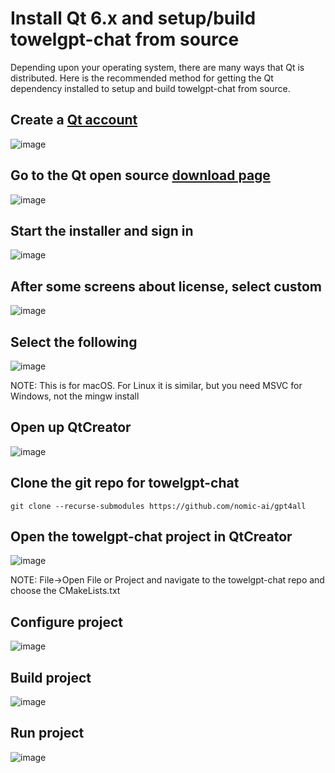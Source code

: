 # Install Qt 6.x and setup/build towelgpt-chat from source

Depending upon your operating system, there are many ways that Qt is distributed. 
Here is the recommended method for getting the Qt dependency installed to setup and build 
towelgpt-chat from source.

## Create a [Qt account](https://login.qt.io/register) 

![image](https://github.com/nomic-ai/gpt4all-chat/assets/10168/d1e44cab-4245-4144-a91c-7b02267df2b2)

## Go to the Qt open source [download page](https://www.qt.io/download-qt-installer-oss)

![image](https://github.com/nomic-ai/gpt4all-chat/assets/10168/d68f5f45-cca3-4fe9-acf4-cabdcb95f669)

## Start the installer and sign in

![image](https://github.com/nomic-ai/gpt4all-chat/assets/10168/899b1422-51ae-4bb5-acc9-b9027a8e9b19)

## After some screens about license, select custom

![image](https://github.com/nomic-ai/gpt4all-chat/assets/10168/2290031a-fdb0-4f47-a7f1-d77ad5451068)

## Select the following

![image](https://github.com/nomic-ai/gpt4all-chat/assets/10168/c6e999e5-cc8a-4dfc-8065-b59139e8c7ae)

NOTE: This is for macOS. For Linux it is similar, but you need MSVC for Windows, not the mingw install

## Open up QtCreator

![image](https://github.com/nomic-ai/gpt4all-chat/assets/10168/a34978f4-a220-459c-af66-e901d7ccd7bb)

## Clone the git repo for towelgpt-chat

```
git clone --recurse-submodules https://github.com/nomic-ai/gpt4all
```

## Open the towelgpt-chat project in QtCreator

![image](https://github.com/nomic-ai/gpt4all-chat/assets/10168/3d3e2743-2a1d-43d6-9e55-62f7f4306de7)

NOTE: File->Open File or Project and navigate to the towelgpt-chat repo and choose the CMakeLists.txt

## Configure project

![image](https://github.com/nomic-ai/gpt4all-chat/assets/10168/44d5aafb-a95d-434b-ba2a-a3138c0e49a0)

## Build project

![image](https://github.com/nomic-ai/gpt4all-chat/assets/10168/43cd7b42-32f0-4efa-9612-d51f85637103)

## Run project

![image](https://github.com/nomic-ai/gpt4all-chat/assets/10168/611ea795-bdcd-4feb-a466-eb1c2e936e7e)


